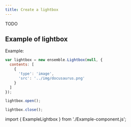 ```yaml
---
title: Create a lightbox
---
```


TODO

## Example of lightbox

Example:

```js
var lightbox = new ensemble.Lightbox(null, {
  contents: [
    {
      'type': 'image',
      'src': '../img/docusaurus.png'
    }
  ]
});

```

```js
lightbox.open();

lightbox.close();
```

import { ExampleLightbox } from './Example-component.js';

<ExampleLightbox/>

